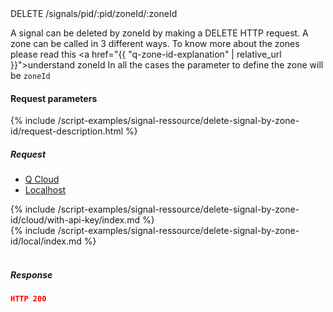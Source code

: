 
<div class="endpoint-container">
DELETE /signals/pid/:pid/zoneId/:zoneId
</div>


A signal can be deleted by zoneId by making a DELETE HTTP request.
 A zone can be called in 3 different ways. To know more about the zones please read this <a href="{{ "q-zone-id-explanation"  | relative_url }}">understand zoneId</a>
In all the cases the parameter to define the zone will be `zoneId`



#### Request parameters
{% include /script-examples/signal-ressource/delete-signal-by-zone-id/request-description.html %}


##### Request

<!-- Tab panes -->
<div class="tab-content cloud-or-local-tab-content">

<!-- Nav tabs -->
<ul class="nav nav-pills mb-3 cloud-or-local-nav" id="pills-tab" role="tablist">
  <li class="nav-item">
    <a class="nav-link cloud-server active" id="delete-signal-by-zone-id-cloud-tab"  data-toggle="pill"  href="#delete-signal-by-zone-id-cloud" role="tab" aria-controls="delete-signal-by-zone-id-cloud" aria-selected="true">Q Cloud</a>
  </li>
  <li class="nav-item">
    <a class="nav-link localhost-server" id="delete-signal-by-zone-id-local-tab"  data-toggle="pill"  href="#delete-signal-by-zone-id-local"  role="tab" aria-controls="delete-signal-by-zone-id-local" aria-selected="false">Localhost</a>
  </li>
</ul>

<!-- Cloud code example -->
<div class="tab-pane active" id="delete-signal-by-zone-id-cloud" role="tabpanel" aria-labelledby="delete-signal-by-zone-id-cloud-tab" markdown="1">
{% include /script-examples/signal-ressource/delete-signal-by-zone-id/cloud/with-api-key/index.md %}
</div>

<!-- Local example -->
<div class="tab-pane" id="delete-signal-by-zone-id-local" role="tabpanel" aria-labelledby="delete-signal-by-zone-id-local-tab" markdown="1">
{% include /script-examples/signal-ressource/delete-signal-by-zone-id/local/index.md %}
</div>
</div>
<br>

##### Response



<div class="code-response" markdown="1">

```json
HTTP 200

```

</div>